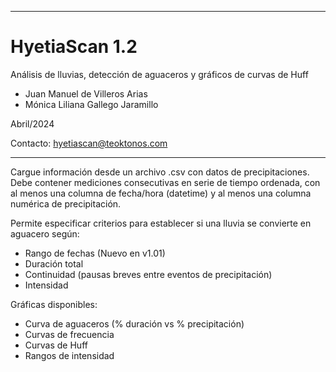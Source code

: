 *************************************************************************
# HyetiaScan 1.2

Análisis de lluvias, detección de aguaceros y gráficos de curvas de Huff

- Juan Manuel de Villeros Arias
- Mónica Liliana Gallego Jaramillo

Abril/2024

Contacto: hyetiascan@teoktonos.com
*************************************************************************

Cargue información desde un archivo .csv con datos de precipitaciones. 
Debe contener mediciones consecutivas en serie de tiempo ordenada, con 
al menos una columna de fecha/hora (datetime) y al menos una columna 
numérica de precipitación.

Permite especificar criterios para establecer si una lluvia se convierte en aguacero según:
- Rango de fechas (Nuevo en v1.01)
- Duración total
- Continuidad (pausas breves entre eventos de precipitación)
- Intensidad

Gráficas disponibles:
- Curva de aguaceros (% duración vs % precipitación)
- Curvas de frecuencia
- Curvas de Huff
- Rangos de intensidad

